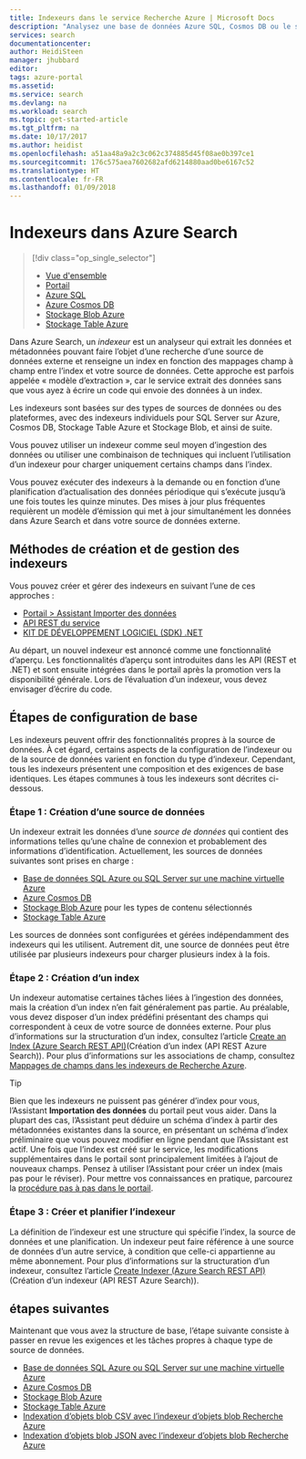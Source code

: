 ```yaml
---
title: Indexeurs dans le service Recherche Azure | Microsoft Docs
description: "Analysez une base de données Azure SQL, Cosmos DB ou le stockage Azure pour extraire les données pouvant faire l’objet d’une recherche et remplir un index Recherche Azure."
services: search
documentationcenter: 
author: HeidiSteen
manager: jhubbard
editor: 
tags: azure-portal
ms.assetid: 
ms.service: search
ms.devlang: na
ms.workload: search
ms.topic: get-started-article
ms.tgt_pltfrm: na
ms.date: 10/17/2017
ms.author: heidist
ms.openlocfilehash: a51aa48a9a2c3c062c374885d45f08ae0b397ce1
ms.sourcegitcommit: 176c575aea7602682afd6214880aad0be6167c52
ms.translationtype: HT
ms.contentlocale: fr-FR
ms.lasthandoff: 01/09/2018
---
```

# <a name="indexers-in-azure-search"></a>Indexeurs dans Azure Search
> [!div class="op_single_selector"]
>
> * [Vue d'ensemble](search-indexer-overview.md)
> * [Portail](search-import-data-portal.md)
> * [Azure SQL](search-howto-connecting-azure-sql-database-to-azure-search-using-indexers.md)
> * [Azure Cosmos DB](search-howto-index-cosmosdb.md)
> * [Stockage Blob Azure](search-howto-indexing-azure-blob-storage.md)
> * [Stockage Table Azure](search-howto-indexing-azure-tables.md)
>

Dans Azure Search, un *indexeur* est un analyseur qui extrait les données et métadonnées pouvant faire l’objet d’une recherche d’une source de données externe et renseigne un index en fonction des mappages champ à champ entre l’index et votre source de données. Cette approche est parfois appelée « modèle d’extraction », car le service extrait des données sans que vous ayez à écrire un code qui envoie des données à un index.

Les indexeurs sont basées sur des types de sources de données ou des plateformes, avec des indexeurs individuels pour SQL Server sur Azure, Cosmos DB, Stockage Table Azure et Stockage Blob, et ainsi de suite.

Vous pouvez utiliser un indexeur comme seul moyen d’ingestion des données ou utiliser une combinaison de techniques qui incluent l’utilisation d’un indexeur pour charger uniquement certains champs dans l’index.

Vous pouvez exécuter des indexeurs à la demande ou en fonction d’une planification d’actualisation des données périodique qui s’exécute jusqu’à une fois toutes les quinze minutes. Des mises à jour plus fréquentes requièrent un modèle d’émission qui met à jour simultanément les données dans Azure Search et dans votre source de données externe.

## <a name="approaches-for-creating-and-managing-indexers"></a>Méthodes de création et de gestion des indexeurs

Vous pouvez créer et gérer des indexeurs en suivant l’une de ces approches :

* [Portail &gt; Assistant Importer des données](search-get-started-portal.md)
* [API REST du service](https://msdn.microsoft.com/library/azure/dn946891.aspx)
* [KIT DE DÉVELOPPEMENT LOGICIEL (SDK) .NET](https://msdn.microsoft.com/library/azure/microsoft.azure.search.iindexersoperations.aspx)

Au départ, un nouvel indexeur est annoncé comme une fonctionnalité d’aperçu. Les fonctionnalités d’aperçu sont introduites dans les API (REST et .NET) et sont ensuite intégrées dans le portail après la promotion vers la disponibilité générale. Lors de l’évaluation d’un indexeur, vous devez envisager d’écrire du code.

## <a name="basic-configuration-steps"></a>Étapes de configuration de base
Les indexeurs peuvent offrir des fonctionnalités propres à la source de données. À cet égard, certains aspects de la configuration de l’indexeur ou de la source de données varient en fonction du type d’indexeur. Cependant, tous les indexeurs présentent une composition et des exigences de base identiques. Les étapes communes à tous les indexeurs sont décrites ci-dessous.

### <a name="step-1-create-a-data-source"></a>Étape 1 : Création d’une source de données
Un indexeur extrait les données d’une *source de données* qui contient des informations telles qu’une chaîne de connexion et probablement des informations d’identification. Actuellement, les sources de données suivantes sont prises en charge :

* [Base de données SQL Azure ou SQL Server sur une machine virtuelle Azure](search-howto-connecting-azure-sql-database-to-azure-search-using-indexers.md)
* [Azure Cosmos DB](search-howto-index-cosmosdb.md)
* [Stockage Blob Azure](search-howto-indexing-azure-blob-storage.md) pour les types de contenu sélectionnés
* [Stockage Table Azure](search-howto-indexing-azure-tables.md)

Les sources de données sont configurées et gérées indépendamment des indexeurs qui les utilisent. Autrement dit, une source de données peut être utilisée par plusieurs indexeurs pour charger plusieurs index à la fois.

### <a name="step-2-create-an-index"></a>Étape 2 : Création d’un index
Un indexeur automatise certaines tâches liées à l’ingestion des données, mais la création d’un index n’en fait généralement pas partie. Au préalable, vous devez disposer d’un index prédéfini présentant des champs qui correspondent à ceux de votre source de données externe. Pour plus d’informations sur la structuration d’un index, consultez l’article [Create an Index (Azure Search REST API)](https://docs.microsoft.com/rest/api/searchservice/Create-Index)(Création d’un index (API REST Azure Search)). Pour plus d’informations sur les associations de champ, consultez [Mappages de champs dans les indexeurs de Recherche Azure](search-indexer-field-mappings.md).

> [!Tip]
> Bien que les indexeurs ne puissent pas générer d’index pour vous, l’Assistant **Importation des données** du portail peut vous aider. Dans la plupart des cas, l’Assistant peut déduire un schéma d’index à partir des métadonnées existantes dans la source, en présentant un schéma d’index préliminaire que vous pouvez modifier en ligne pendant que l’Assistant est actif. Une fois que l’index est créé sur le service, les modifications supplémentaires dans le portail sont principalement limitées à l’ajout de nouveaux champs. Pensez à utiliser l’Assistant pour créer un index (mais pas pour le réviser). Pour mettre vos connaissances en pratique, parcourez la [procédure pas à pas dans le portail](search-get-started-portal.md).

### <a name="step-3-create-and-schedule-the-indexer"></a>Étape 3 : Créer et planifier l’indexeur
La définition de l’indexeur est une structure qui spécifie l’index, la source de données et une planification. Un indexeur peut faire référence à une source de données d’un autre service, à condition que celle-ci appartienne au même abonnement. Pour plus d’informations sur la structuration d’un indexeur, consultez l’article [Create Indexer (Azure Search REST API)](https://docs.microsoft.com/rest/api/searchservice/Create-Indexer)(Création d’un indexeur (API REST Azure Search)).

## <a name="next-steps"></a>étapes suivantes
Maintenant que vous avez la structure de base, l’étape suivante consiste à passer en revue les exigences et les tâches propres à chaque type de source de données.

* [Base de données SQL Azure ou SQL Server sur une machine virtuelle Azure](search-howto-connecting-azure-sql-database-to-azure-search-using-indexers.md)
* [Azure Cosmos DB](search-howto-index-cosmosdb.md)
* [Stockage Blob Azure](search-howto-indexing-azure-blob-storage.md)
* [Stockage Table Azure](search-howto-indexing-azure-tables.md)
* [Indexation d’objets blob CSV avec l’indexeur d’objets blob Recherche Azure](search-howto-index-csv-blobs.md)
* [Indexation d’objets blob JSON avec l’indexeur d’objets blob Recherche Azure](search-howto-index-json-blobs.md)
